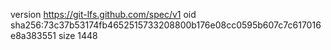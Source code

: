 version https://git-lfs.github.com/spec/v1
oid sha256:73c37b53174fb4652515733208800b176e08cc0595b607c7c617016e8a383551
size 1448
